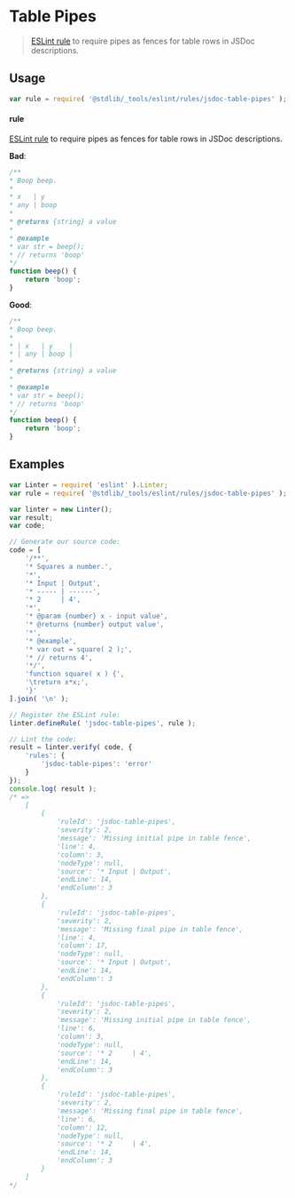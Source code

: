# Table Pipes

> [ESLint rule][eslint-rules] to require pipes as fences for table rows in JSDoc descriptions.

<section class="intro">

</section>

<!-- /.intro -->

<section class="usage">

## Usage

```javascript
var rule = require( '@stdlib/_tools/eslint/rules/jsdoc-table-pipes' );
```

#### rule

[ESLint rule][eslint-rules] to require pipes as fences for table rows in JSDoc descriptions.

**Bad**:

<!-- eslint-disable stdlib/jsdoc-table-pipes, stdlib/jsdoc-markdown-remark -->

```javascript
/**
* Boop beep.
*
* x   | y
* any | boop
*
* @returns {string} a value
*
* @example
* var str = beep();
* // returns 'boop'
*/
function beep() {
    return 'boop';
}
```

**Good**:

```javascript
/**
* Boop beep.
*
* | x   | y    |
* | any | boop |
*
* @returns {string} a value
*
* @example
* var str = beep();
* // returns 'boop'
*/
function beep() {
    return 'boop';
}
```

</section>

<!-- /.usage -->

<section class="examples">

## Examples

<!-- eslint no-undef: "error" -->

```javascript
var Linter = require( 'eslint' ).Linter;
var rule = require( '@stdlib/_tools/eslint/rules/jsdoc-table-pipes' );

var linter = new Linter();
var result;
var code;

// Generate our source code:
code = [
    '/**',
    '* Squares a number.',
    '*',
    '* Input | Output',
    '* ----- | ------',
    '* 2     | 4',
    '*',
    '* @param {number} x - input value',
    '* @returns {number} output value',
    '*',
    '* @example',
    '* var out = square( 2 );',
    '* // returns 4',
    '*/',
    'function square( x ) {',
    '\treturn x*x;',
    '}'
].join( '\n' );

// Register the ESLint rule:
linter.defineRule( 'jsdoc-table-pipes', rule );

// Lint the code:
result = linter.verify( code, {
    'rules': {
        'jsdoc-table-pipes': 'error'
    }
});
console.log( result );
/* =>
    [
        {
            'ruleId': 'jsdoc-table-pipes',
            'severity': 2,
            'message': 'Missing initial pipe in table fence',
            'line': 4,
            'column': 3,
            'nodeType': null,
            'source': '* Input | Output',
            'endLine': 14,
            'endColumn': 3
        },
        {
            'ruleId': 'jsdoc-table-pipes',
            'severity': 2,
            'message': 'Missing final pipe in table fence',
            'line': 4,
            'column': 17,
            'nodeType': null,
            'source': '* Input | Output',
            'endLine': 14,
            'endColumn': 3
        },
        {
            'ruleId': 'jsdoc-table-pipes',
            'severity': 2,
            'message': 'Missing initial pipe in table fence',
            'line': 6,
            'column': 3,
            'nodeType': null,
            'source': '* 2     | 4',
            'endLine': 14,
            'endColumn': 3
        },
        {
            'ruleId': 'jsdoc-table-pipes',
            'severity': 2,
            'message': 'Missing final pipe in table fence',
            'line': 6,
            'column': 12,
            'nodeType': null,
            'source': '* 2     | 4',
            'endLine': 14,
            'endColumn': 3
        }
    ]
*/
```

</section>

<!-- /.examples -->

<section class="links">

[eslint-rules]: https://eslint.org/docs/developer-guide/working-with-rules

</section>

<!-- /.links -->
